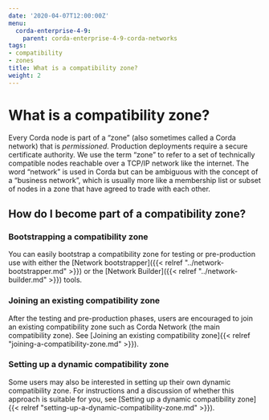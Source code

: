 ```yaml
---
date: '2020-04-07T12:00:00Z'
menu:
  corda-enterprise-4-9:
    parent: corda-enterprise-4-9-corda-networks
tags:
- compatibility
- zones
title: What is a compatibility zone?
weight: 2
---
```





# What is a compatibility zone?

Every Corda node is part of a “zone” (also sometimes called a Corda network) that is *permissioned*. Production
deployments require a secure certificate authority. We use the term “zone” to refer to a set of technically compatible
nodes reachable over a TCP/IP network like the internet. The word “network” is used in Corda but can be ambiguous with
the concept of a “business network”, which is usually more like a membership list or subset of nodes in a zone that
have agreed to trade with each other.


## How do I become part of a compatibility zone?


### Bootstrapping a compatibility zone

You can easily bootstrap a compatibility zone for testing or pre-production use with either the
[Network bootstrapper]({{< relref "../network-bootstrapper.md" >}}) or the [Network Builder]({{< relref "../network-builder.md" >}}) tools.


### Joining an existing compatibility zone

After the testing and pre-production phases, users are encouraged to join an existing compatibility zone such as Corda
Network (the main compatibility zone). See [Joining an existing compatibility zone]{{< relref "joining-a-compatibility-zone.md" >}}).


### Setting up a dynamic compatibility zone

Some users may also be interested in setting up their own dynamic compatibility zone. For instructions and a discussion
of whether this approach is suitable for you, see [Setting up a dynamic compatibility zone]{{< relref "setting-up-a-dynamic-compatibility-zone.md" >}}).
